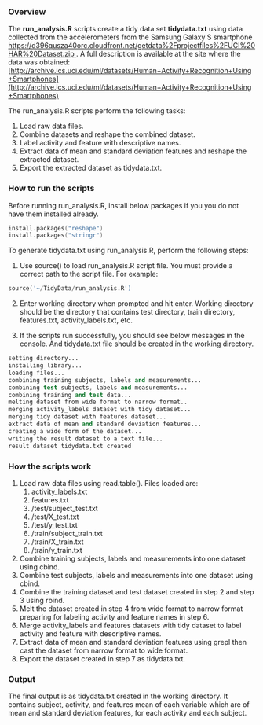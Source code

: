 ### Overview

The **run_analysis.R** scripts create a tidy data set **tidydata.txt** using data collected from the accelerometers from the Samsung Galaxy S smartphone [https://d396qusza40orc.cloudfront.net/getdata%2Fprojectfiles%2FUCI%20HAR%20Dataset.zip ](https://d396qusza40orc.cloudfront.net/getdata%2Fprojectfiles%2FUCI%20HAR%20Dataset.zip ).  A full description is available at the site where the data was obtained: [http://archive.ics.uci.edu/ml/datasets/Human+Activity+Recognition+Using+Smartphones](http://archive.ics.uci.edu/ml/datasets/Human+Activity+Recognition+Using+Smartphones)

The run_analysis.R scripts perform the following tasks:
<ol>
  <li>Load raw data files.</li>
  <li>Combine datasets and reshape the combined dataset.</li>
  <li>Label activity and feature with descriptive names.</li>
  <li>Extract data of mean and standard deviation features and reshape the extracted dataset.</li>
  <li>Export the extracted dataset as tidydata.txt.</li>
</ol>


### How to run the scripts

Before running run_analysis.R, install below packages if you you do not have them installed already.

```S
install.packages("reshape")
install.packages("stringr")
```

To generate tidydata.txt using run_analysis.R, perform the following steps:

1. Use source() to load run_analysis.R script file. You must provide a correct path to the script file. For example:
  
  ```s
  source('~/TidyData/run_analysis.R')
  ```

2. Enter working directory when prompted and hit enter. Working directory should be the directory that contains test directory, train directory, features.txt, activity_labels.txt, etc.
  

3. If the scripts run successfully, you should see below messages in the console. And tidydata.txt file should be created in the working directory.
  
  ```s
  setting directory...
  installing library...
  loading files...
  combining training subjects, labels and measurements...
  combining test subjects, labels and measurements...
  combining training and test data...
  melting dataset from wide format to narrow format..
  merging activity_labels dataset with tidy dataset...
  merging tidy dataset with features dataset...
  extract data of mean and standard deviation features...
  creating a wide form of the dataset...
  writing the result dataset to a text file...
  result dataset tidydata.txt created
  ```

### How the scripts work
<ol>
  <li>Load raw data files using read.table(). Files loaded are:
    <ol>
      <li> activity_labels.txt</li>
      <li> features.txt</li>
      <li> /test/subject_test.txt</li>
      <li> /test/X_test.txt</li> 
      <li> /test/y_test.txt</li>
      <li> /train/subject_train.txt</li>
      <li> /train/X_train.txt</li>
      <li> /train/y_train.txt</li>
    </ol>
  </li>
  <li> Combine training subjects, labels and measurements into one dataset using cbind.</li>
  <li> Combine test subjects, labels and measurements into one dataset using cbind.</li>
  <li> Combine the training dataset and test dataset created in step 2 and step 3 using rbind.</li>
  <li> Melt the dataset created in step 4 from wide format to narrow format preparing for labeling activity and feature names in step 6.</li>
  <li> Merge activity_labels and features datasets with tidy dataset to label activity and feature with descriptive names.</li>
  <li> Extract data of mean and standard deviation features using grepl then cast the dataset from narrow format to wide format.</li>
  <li> Export the dataset created in step 7 as tidydata.txt.</li>
</ol>

### Output

The final output is as tidydata.txt created in the working directory. It contains subject, activity, and features mean of each variable which are of mean and standard deviation features, for each activity and each subject. 
